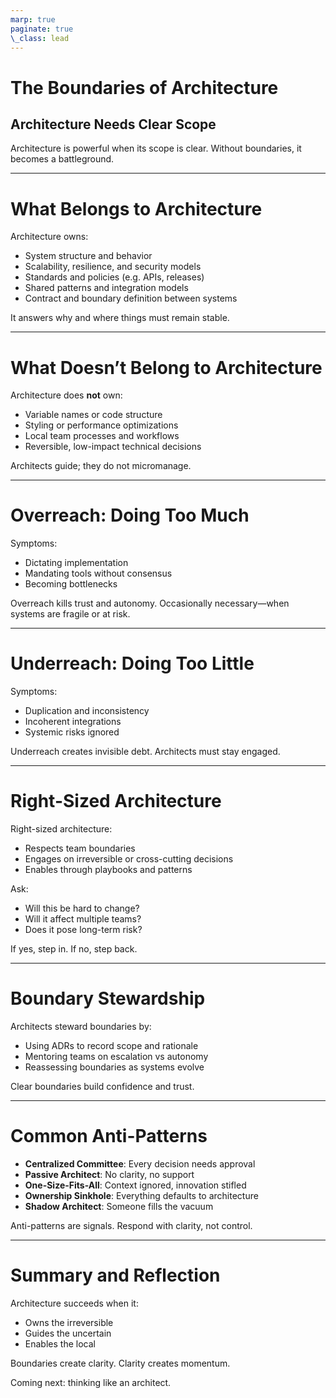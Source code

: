 ```yaml
---
marp: true
paginate: true
\_class: lead
---
```


# The Boundaries of Architecture

## Architecture Needs Clear Scope

<!-- presenter notes
Introduce the session with the idea that architecture is not omnipresent—it has boundaries. Discuss how unclear scope leads to duplication, conflict, or paralysis. Emphasize that clear architectural boundaries increase team velocity and autonomy.
-->

Architecture is powerful when its scope is clear.
Without boundaries, it becomes a battleground.

---

# What Belongs to Architecture

<!-- presenter notes
Define what architecture owns: structure, behavior, constraints, patterns, and seams. Use examples like API contracts, scalability models, and system-wide security decisions. Ask: Are these clearly owned in your org?
-->

Architecture owns:

* System structure and behavior
* Scalability, resilience, and security models
* Standards and policies (e.g. APIs, releases)
* Shared patterns and integration models
* Contract and boundary definition between systems

It answers why and where things must remain stable.

---

# What Doesn’t Belong to Architecture

<!-- presenter notes
Reinforce the need for architectural restraint. Show that implementation choices and team-specific details aren’t architectural. Emphasize that over-owning creates friction.
-->

Architecture does **not** own:

* Variable names or code structure
* Styling or performance optimizations
* Local team processes and workflows
* Reversible, low-impact technical decisions

Architects guide; they do not micromanage.

---

# Overreach: Doing Too Much

<!-- presenter notes
Define overreach. Share symptoms and consequences. Use the "Architect-as-Overlord" anti-pattern to illustrate damage. Then pivot to when overreach may be necessary—but must be rare and principled.
-->

Symptoms:

* Dictating implementation
* Mandating tools without consensus
* Becoming bottlenecks

Overreach kills trust and autonomy.
Occasionally necessary—when systems are fragile or at risk.

---

# Underreach: Doing Too Little

<!-- presenter notes
Flip the coin. Show what happens when architecture disengages. Highlight the "Absent Architect" anti-pattern. Emphasize long-term cost of short-term passivity.
-->

Symptoms:

* Duplication and inconsistency
* Incoherent integrations
* Systemic risks ignored

Underreach creates invisible debt.
Architects must stay engaged.

---

# Right-Sized Architecture

<!-- presenter notes
Offer a balanced view. Define heuristics to guide involvement. Reinforce the role of judgment. Invite reflection: Are we too heavy or too light?
-->

Right-sized architecture:

* Respects team boundaries
* Engages on irreversible or cross-cutting decisions
* Enables through playbooks and patterns

Ask:

* Will this be hard to change?
* Will it affect multiple teams?
* Does it pose long-term risk?

If yes, step in. If no, step back.

---

# Boundary Stewardship

<!-- presenter notes
Architecture is not a gate—it’s a guide. Show how to actively manage boundaries through documentation (e.g. ADRs), coaching, and re-evaluation. Boundaries evolve with the system.
-->

Architects steward boundaries by:

* Using ADRs to record scope and rationale
* Mentoring teams on escalation vs autonomy
* Reassessing boundaries as systems evolve

Clear boundaries build confidence and trust.

---

# Common Anti-Patterns

<!-- presenter notes
Run through key anti-patterns quickly. Ask participants to name which ones they’ve experienced. Treat them as learning signals, not just failures.
-->

* **Centralized Committee**: Every decision needs approval
* **Passive Architect**: No clarity, no support
* **One-Size-Fits-All**: Context ignored, innovation stifled
* **Ownership Sinkhole**: Everything defaults to architecture
* **Shadow Architect**: Someone fills the vacuum

Anti-patterns are signals.
Respond with clarity, not control.

---

# Summary and Reflection

<!-- presenter notes
Close by reinforcing that boundaries enable, not restrict. Highlight that good architecture owns what matters, delegates what doesn't, and adapts as needed. Invite questions or stories.
-->

Architecture succeeds when it:

* Owns the irreversible
* Guides the uncertain
* Enables the local

Boundaries create clarity.
Clarity creates momentum.

Coming next: thinking like an architect.
